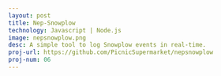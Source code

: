 ```yaml
---
layout: post
title: Nep-Snowplow
technology: Javascript | Node.js
image: nepsnowplow.png
desc: A simple tool to log Snowplow events in real-time.
proj-url: https://github.com/PicnicSupermarket/nepsnowplow
proj-num: 06
---
```



